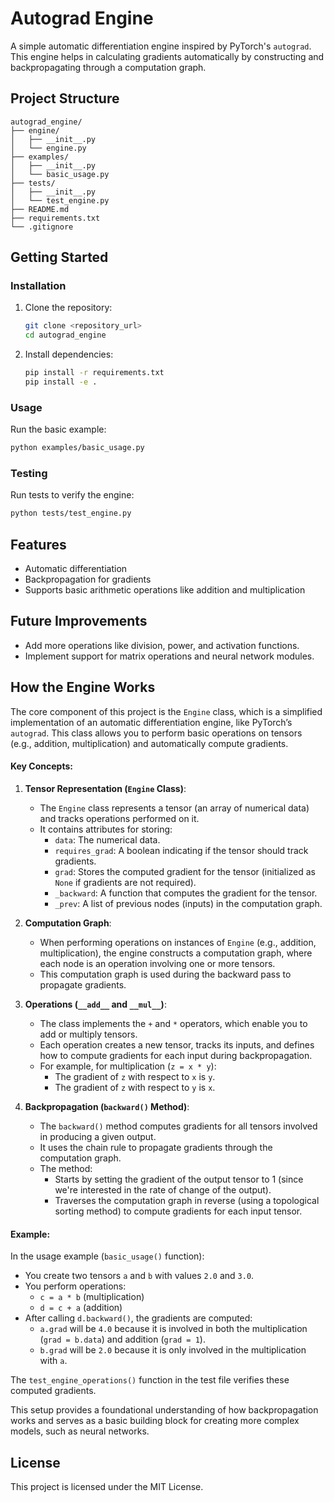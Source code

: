 # Autograd Engine
A simple automatic differentiation engine inspired by PyTorch's `autograd`. This engine helps in calculating gradients automatically by constructing and backpropagating through a computation graph.

## Project Structure
```
autograd_engine/
├── engine/
│   ├── __init__.py
│   └── engine.py
├── examples/
│   ├── __init__.py
│   └── basic_usage.py
├── tests/
│   ├── __init__.py
│   └── test_engine.py
├── README.md
├── requirements.txt
└── .gitignore
```

## Getting Started
### Installation
1. Clone the repository:
   ```sh
   git clone <repository_url>
   cd autograd_engine
   ```
2. Install dependencies:
   ```sh
   pip install -r requirements.txt
   pip install -e .
   ```

### Usage
Run the basic example:
```sh
python examples/basic_usage.py
```

### Testing
Run tests to verify the engine:
```sh
python tests/test_engine.py
```

## Features
- Automatic differentiation
- Backpropagation for gradients
- Supports basic arithmetic operations like addition and multiplication

## Future Improvements
- Add more operations like division, power, and activation functions.
- Implement support for matrix operations and neural network modules.

## How the Engine Works

The core component of this project is the `Engine` class, which is a simplified implementation of an automatic differentiation engine, like PyTorch’s `autograd`. This class allows you to perform basic operations on tensors (e.g., addition, multiplication) and automatically compute gradients.

#### Key Concepts:

1. **Tensor Representation (`Engine` Class)**:
   - The `Engine` class represents a tensor (an array of numerical data) and tracks operations performed on it.
   - It contains attributes for storing:
     - `data`: The numerical data.
     - `requires_grad`: A boolean indicating if the tensor should track gradients.
     - `grad`: Stores the computed gradient for the tensor (initialized as `None` if gradients are not required).
     - `_backward`: A function that computes the gradient for the tensor.
     - `_prev`: A list of previous nodes (inputs) in the computation graph.

2. **Computation Graph**:
   - When performing operations on instances of `Engine` (e.g., addition, multiplication), the engine constructs a computation graph, where each node is an operation involving one or more tensors.
   - This computation graph is used during the backward pass to propagate gradients.

3. **Operations (`__add__` and `__mul__`)**:
   - The class implements the `+` and `*` operators, which enable you to add or multiply tensors.
   - Each operation creates a new tensor, tracks its inputs, and defines how to compute gradients for each input during backpropagation.
   - For example, for multiplication (`z = x * y`):
     - The gradient of `z` with respect to `x` is `y`.
     - The gradient of `z` with respect to `y` is `x`.

4. **Backpropagation (`backward()` Method)**:
   - The `backward()` method computes gradients for all tensors involved in producing a given output.
   - It uses the chain rule to propagate gradients through the computation graph.
   - The method:
     - Starts by setting the gradient of the output tensor to 1 (since we're interested in the rate of change of the output).
     - Traverses the computation graph in reverse (using a topological sorting method) to compute gradients for each input tensor.

#### Example:
In the usage example (`basic_usage()` function):
- You create two tensors `a` and `b` with values `2.0` and `3.0`.
- You perform operations:
  - `c = a * b` (multiplication)
  - `d = c + a` (addition)
- After calling `d.backward()`, the gradients are computed:
  - `a.grad` will be `4.0` because it is involved in both the multiplication (`grad = b.data`) and addition (`grad = 1`).
  - `b.grad` will be `2.0` because it is only involved in the multiplication with `a`.

The `test_engine_operations()` function in the test file verifies these computed gradients.

This setup provides a foundational understanding of how backpropagation works and serves as a basic building block for creating more complex models, such as neural networks.

## License
This project is licensed under the MIT License.
